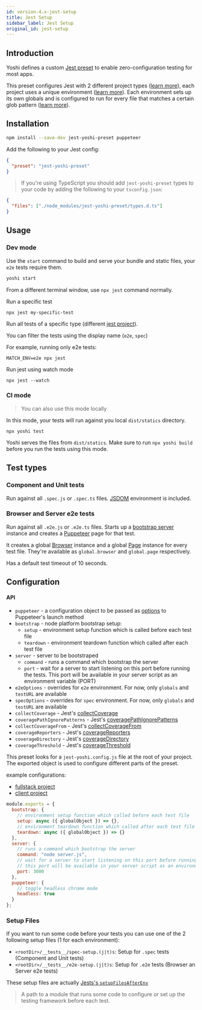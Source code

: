 ```yaml
---
id: version-4.x-jest-setup
title: Jest Setup
sidebar_label: Jest Setup
original_id: jest-setup
---
```


## Introduction

Yoshi defines a custom [Jest preset](https://jestjs.io/docs/en/configuration#preset-string) to enable zero-configuration testing for most apps.

This preset configures Jest with 2 different project types ([learn more](https://jestjs.io/docs/en/configuration#projects-array-string-projectconfig)), each project uses a unique environment ([learn more](https://jestjs.io/docs/en/configuration#testenvironment-string)). Each environment sets up its own globals and is configured to run for every file that matches a certain glob pattern ([learn more](https://github.com/isaacs/node-glob)).

## Installation

```bash
npm install --save-dev jest-yoshi-preset puppeteer
```

Add the following to your Jest config:

```json
{
  "preset": "jest-yoshi-preset"
}
```

> If you're using TypeScript you should add `jest-yoshi-preset` types to your code by adding the following to your `tsconfig.json`:

```json
{
  "files": ["./node_modules/jest-yoshi-preset/types.d.ts"]
}
```

## Usage

### Dev mode

Use the `start` command to build and serve your bundle and static files, your `e2e` tests require them.

```sh
yoshi start
```

From a different terminal window, use `npx jest` command normally.

Run a specific test

```shell
npx jest my-specific-test
```

Run all tests of a specific type (different [jest project](https://jestjs.io/docs/en/configuration#projects-array-string-projectconfig)).

You can filter the tests using the display name (`e2e`, `spec`)

For example, running only e2e tests:

```shell
MATCH_ENV=e2e npx jest
```

Run jest using watch mode

```shell
npx jest --watch
```

### CI mode

> You can also use this mode locally

In this mode, your tests will run against you local `dist/statics` directory.

```shell
npx yoshi test
```

Yoshi serves the files from `dist/statics`. Make sure to run `npx yoshi build` before you run the tests using this mode.

## Test types

### Component and Unit tests

Run against all `.spec.js` or `.spec.ts` files. [JSDOM](https://github.com/jsdom/jsdom) environment is included.

### Browser and Server e2e tests

Run against all `.e2e.js` or `.e2e.ts` files. Starts up a [bootstrap server](https://github.com/wix-platform/wix-node-platform) instance and creates a [Puppeteer](https://github.com/GoogleChrome/puppeteer) page for that test.

It creates a global [Browser](https://github.com/GoogleChrome/puppeteer/blob/v1.5.0/docs/api.md#class-browser) instance and a global [Page](https://github.com/GoogleChrome/puppeteer/blob/v1.5.0/docs/api.md#class-page) instance for every test file. They're available as `global.browser` and `global.page` respectively.

Has a default test timeout of 10 seconds.

## Configuration

#### API

- `puppeteer` - a configuration object to be passed as [options](https://github.com/GoogleChrome/puppeteer/blob/master/docs/api.md#puppeteerlaunchoptions) to Puppeteer's launch method
- `bootstrap` - node platform bootstrap setup:
  - `setup` - environment setup function which is called before each test file
  - `teardown` - environment teardown function which called after each test file
- `server` - server to be bootstraped
  - `command` - runs a command which bootstrap the server
  - `port` - wait for a server to start listening on this port before running the tests. This port will be available in your server script as an environment variable (PORT)
- `e2eOptions` - overrides for `e2e` environment. For now, only `globals` and `testURL` are available
- `specOptions` - overrides for `spec` environment. For now, only `globals` and `testURL` are available
- `collectCoverage` - Jest's [collectCoverage](https://jestjs.io/docs/en/configuration#collectcoverage-boolean)
- `coveragePathIgnorePatterns` - Jest's [coveragePathIgnorePatterns](https://jestjs.io/docs/en/configuration#coveragepathignorepatterns-array-string)
- `collectCoverageFrom` - Jest's [collectCoverageFrom](https://jestjs.io/docs/en/configuration#collectcoveragefrom-array)
- `coverageReporters` - Jest's [coverageReporters](https://jestjs.io/docs/en/configuration#coveragereporters-array-string)
- `coverageDirectory` - Jest's [coverageDirectory](https://jestjs.io/docs/en/configuration#coveragedirectory-string)
- `coverageThreshold` - Jest's [coverageThreshold](https://jestjs.io/docs/en/configuration#coveragethreshold-object)

This preset looks for a `jest-yoshi.config.js` file at the root of your project. The exported object is used to configure different parts of the preset.

example configurations:

- [fullstack project](https://github.com/wix/yoshi/blob/master/packages/create-yoshi-app/templates/fullstack/typescript/jest-yoshi.config.js)
- [client project](https://github.com/wix/yoshi/blob/master/packages/create-yoshi-app/templates/client/typescript/jest-yoshi.config.js)

```js
module.exports = {
  bootstrap: {
    // environment setup function which called before each test file
    setup: async ({ globalObject }) => {},
    // environment teardown function which called after each test file
    teardown: async ({ globalObject }) => {}
  },
  server: {
    // runs a command which bootstrap the server
    command: "node server.js",
    // wait for a server to start listening on this port before running the tests
    // this port will be available in your server script as an environment variable (PORT)
    port: 3000
  },
  puppeteer: {
    // toggle headless chrome mode
    headless: true
  }
};
```

### Setup Files

If you want to run some code before your tests you can use one of the 2 following setup files (1 for each environment):

- `<rootDir>/__tests__/spec-setup.(j|t)s`: Setup for `.spec` tests (Component and Unit tests)
- `<rootDir>/__tests__/e2e-setup.(j|t)s`: Setup for `.e2e` tests (Browser an Server e2e tests)

These setup files are actually [Jests's `setupFilesAfterEnv`](https://jestjs.io/docs/en/configuration#setupfilesafterenv-array)

> A path to a module that runs some code to configure or set up the testing framework before each test.

